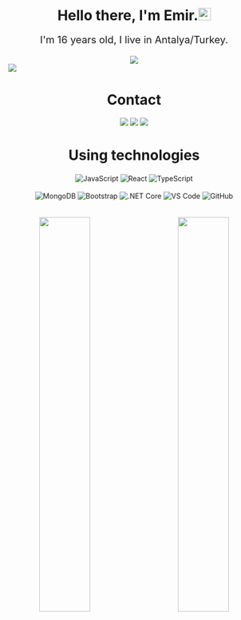 <h1 align="center">Hello there, I'm Emir.<img src="https://media.giphy.com/media/hvRJCLFzcasrR4ia7z/giphy.gif" width="25px"></h1>
<p align="center" style="text-align: center; font-size: 20px;">
I'm 16 years old, I live in Antalya/Turkey.<br></p>
<div align="center">
    <a href="https://discord.com/users/708952622375239690" bg:"blue" title="Discord Profile"><img src="https://lanyard-profile-readme.vercel.app/api/708952622375239690?theme=dark&bg=7A1600&animated=true&hideDiscrim=true&borderRadius=50px&idleMessage=Probably%20doing%20something%20else...)](https://discord.com/users/708952622375239690"></a>
</div>
<img src="https://cdn.discordapp.com/banners/708952622375239690/a_1e4d5c7134ccb66a064e6fef130f4a7a.gif?size=1024" width="auto">


<div>
	<h1 align="center">Contact
  </h1>
</div>

<div align="center">
    <a href="https://discord.com/users/708952622375239690" target="_blank"><img src="https://shields.io/badge/Discord-111111.svg?&style=for-the-badge&logo=discord"></a>
    <a href="https://instagram.com/lilemirr7" target="_blank"><img src="https://img.shields.io/badge/Instagram-E4405F?style=for-the-badge&logo=instagram&logoColor=white"></a>
    <a href="https://github.com/MaximusXYZ" target="_blank"><img src="https://shields.io/badge/GitHub-111111.svg?&style=for-the-badge&logo=github"></a>

<div>
<h1 align="center">
  Using technologies
  </h1></div>
<div align="center">
    <img alt="JavaScript" align="center" src="https://img.shields.io/badge/-Javascript-edb200?style=for-the-badge&logo=javascript&logoColor=white"/>
    <img alt="React" align="center" src="https://img.shields.io/badge/react-%2320232a.svg?style=for-the-badge&logo=react&logoColor=%2361DAFB"/>
    <img alt="TypeScript" align="center" src="https://img.shields.io/badge/-Typescript-007acc?style=for-the-badge&logo=typescript&logoColor=white"/>
<br><br>
    <img alt="MongoDB" align="center" src ="https://img.shields.io/badge/MongoDB-%234ea94b.svg?style=for-the-badge&logo=mongodb&logoColor=white"/>
    <img alt="Bootstrap" align="center" src="https://img.shields.io/badge/-Bootstrap-CC6699?style=for-the-badge&logo=bootstrap&logoColor=white"/>
    <img alt=".NET Core" align="center" src="https://img.shields.io/badge/.NET-5C2D91?style=for-the-badge&logo=.net&logoColor=white"/>
    <img alt="VS Code" align="center" src="https://img.shields.io/badge/VS Code-0078d7.svg?style=for-the-badge&logo=visual-studio-code&logoColor=white"/>
    <img alt="GitHub" align="center" src="https://img.shields.io/badge/github-%23121011.svg?style=for-the-badge&logo=github&logoColor=white"/>
<br><br><br>
</div>

<div align="center">
<img align="left" width="45%" src="https://github-readme-stats.vercel.app/api?username=MaximusXYZ&theme=dark&hide_border=true">
<img width="45%" align="right" src="https://github-readme-stats.vercel.app/api/top-langs/?username=MaximusXYZ&theme=dark&hide_border=true&layout=compact">
</div>

